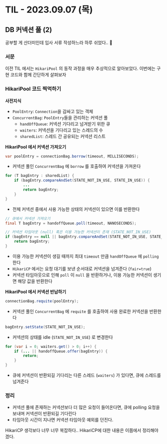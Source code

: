 # TIL - 2023.09.07 (목)
## DB 커넥션 풀 (2)

공부할 게 산더미인데 입사 서류 작성하느라 하루 쉬었다.. 🤡

### 서문
이전 TIL 에서는 `HikariPool` 의 동작 과정을 매우 추상적으로 알아보았다. 이번에는 구현 코드와 함께 간단하게 살펴보자

### HikariPool 코드 찍먹하기

**사전지식**
- `PoolEntry`: `Connection`을 감싸고 있는 객체
- `ConcurrentBag`: `PoolEntry`들을 관리하는 커넥션 풀
  - `handOffQueue`: 커넥션 기다리고 넘겨받기 위한 큐
  - `waiters`: 커넥션을 기다리고 있는 스레드의 수
  - `sharedList`: 스레드 간 공유되는 커넥션 리스트

**HikariPool 에서 커넥션 가져오기**
```java
var poolEntry = connectionBag.borrow(timeout, MILLISECONDS);
```
- 커넥션 풀인 `ConcurrentBag` 에 `borrow` 를 호출하여 커넥션을 가져온다

```java
for (T bagEntry : sharedList) {
    if (bagEntry.compareAndSet(STATE_NOT_IN_USE, STATE_IN_USE)) {
        ...       
        return bagEntry;
    }
}
```
- 전체 커넥션 중에서 사용 가능한 상태의 커넥션이 있으면 이를 반환한다

```java
// 큐에서 커넥션 가져오기
final T bagEntry = handoffQueue.poll(timeout, NANOSECONDS);

// 커넥션 타임아웃 (null) 혹은 이용 가능한 커넥션이 존재 (STATE_NOT_IN_USE)
if (bagEntry == null || bagEntry.compareAndSet(STATE_NOT_IN_USE, STATE_IN_USE)) {
    return bagEntry;
}
```
- 이용 가능한 커넥션이 생길 때까지 최대 `timeout` 만큼 `handOffQueue` 에 `polling` 한다
- `HikariCP` 에서는 요청 대기를 보낸 순서대로 커넥션을 넘겨준다 (`fair=true`)
- 커넥션 타임아웃으로 인해 `poll` 이 `null` 을 반환하거나, 이용 가능한 커넥션이 생기면 해당 값을 반환한다

**HikariPool 에서 커넥션 반납하기**
```java
connectionBag.requite(poolEntry);
```
- 커넥션 풀인 `ConcurrentBag` 에 `requite` 를 호출하여 사용 완료한 커넥션을 반환한다

```java
bagEntry.setState(STATE_NOT_IN_USE);
```
- 커넥션의 상태를 idle (`STATE_NOT_IN_USE`) 로 변경한다

```java
for (var i = 0; waiters.get() > 0; i++) {
    if (... || handoffQueue.offer(bagEntry)) {
        return;
    }
}
```
- 큐에 커넥션이 반환되길 기다리는 다른 스레드 (`waiters`) 가 있다면, 큐에 스레드를 넘겨준다

### 정리
- 커넥션 풀에 존재하는 커넥션보다 더 많은 요청이 들어온다면, 큐에 polling 요청을 보내며 커넥션이 반환되길 기다린다
- 타임아웃 시간이 지나면 커넥션 타임아웃 예외를 던진다.

HikariCP 생각보다 너무 너무 복잡하다.. HikariCP에 대한 내용은 이쯤에서 정리해야겠다.